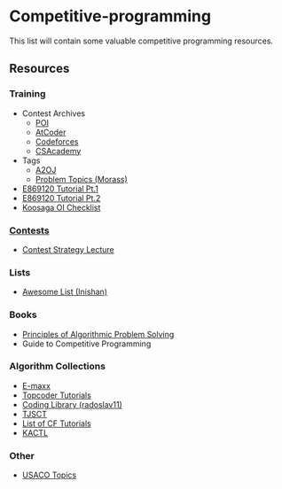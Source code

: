 # Competitive-programming

This list will contain some valuable competitive programming resources.
## Resources
### Training
* Contest Archives  
    * [POI](https://szkopul.edu.pl/portal/problemset_eng)
    * [AtCoder](https://beta.atcoder.jp/contests/archive)
    * [Codeforces](http://codeforces.com/problemset)
    * [CSAcademy](https://csacademy.com/contest/archive/) 
* Tags
    * [A2OJ](https://a2oj.com/)
    * [Problem Topics (Morass)](http://codeforces.com/blog/entry/55274)
* [E869120 Tutorial Pt.1](http://codeforces.com/blog/entry/53341)
* [E869120 Tutorial Pt.2](https://drive.google.com/file/d/1jl8ji4jYxjfBTiereuulOECNmfQDhmIv/view)
* [Koosaga OI Checklist](https://docs.google.com/spreadsheets/d/1-kY6uiLOo1AKSBCSjbpGRBZbIldO_3dg6oTRKIJzT-g/edit#gid=0)
### [Contests](https://github.com/kingdom-come/competitive-programming/blob/master/contests.md)
* [Contest Strategy Lecture](https://github.com/bqi343/USACO/blob/master/Contests/USACO%20Links/Contest%20Strategy%20Lecture.pdf)

### Lists
  * [Awesome List (Inishan)](http://codeforces.com/blog/entry/23054)

### Books
  * [Principles of Algorithmic Problem Solving](http://www.csc.kth.se/~jsannemo/slask/main.pdf)
  * Guide to Competitive Programming

### Algorithm Collections
  * [E-maxx](https://e-maxx-eng.appspot.com/)
  * [Topcoder Tutorials](http://www.topcoder.com/community/data-science/data-science-tutorials/)
  * [Coding Library (radoslav11)](https://github.com/radoslav11/Coding-Library?files=1)
  * [TJSCT](https://activities.tjhsst.edu/sct/)
  * [List of CF Tutorials](http://codeforces.com/blog/entry/57282)
  * [KACTL](https://github.com/kth-competitive-programming/kactl)
  
### Other
  * [USACO Topics](https://www.quora.com/What-topics-algorithms-should-be-mastered-to-pass-each-of-the-four-divisions-of-USACO)


